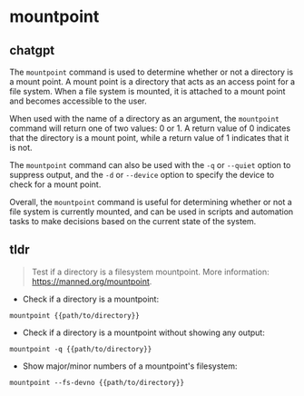 # mountpoint 
## chatgpt 
The `mountpoint` command is used to determine whether or not a directory is a mount point. A mount point is a directory that acts as an access point for a file system. When a file system is mounted, it is attached to a mount point and becomes accessible to the user.

When used with the name of a directory as an argument, the `mountpoint` command will return one of two values: 0 or 1. A return value of 0 indicates that the directory is a mount point, while a return value of 1 indicates that it is not.

The `mountpoint` command can also be used with the `-q` or `--quiet` option to suppress output, and the `-d` or `--device` option to specify the device to check for a mount point.

Overall, the `mountpoint` command is useful for determining whether or not a file system is currently mounted, and can be used in scripts and automation tasks to make decisions based on the current state of the system. 

## tldr 
 
> Test if a directory is a filesystem mountpoint.
> More information: <https://manned.org/mountpoint>.

- Check if a directory is a mountpoint:

`mountpoint {{path/to/directory}}`

- Check if a directory is a mountpoint without showing any output:

`mountpoint -q {{path/to/directory}}`

- Show major/minor numbers of a mountpoint's filesystem:

`mountpoint --fs-devno {{path/to/directory}}`
